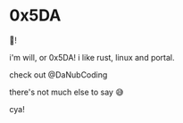 # 0x5DA

👋!

i'm will, or 0x5DA! i like rust, linux and portal.

check out @DaNubCoding

there's not much else to say 😅

cya!
